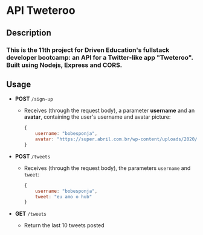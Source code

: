 # API Tweteroo

## Description

### This is the 11th project for Driven Education's fullstack developer bootcamp: an API for a Twitter-like app "Tweteroo". Built using Nodejs, Express and CORS.

## Usage

- **POST** `/sign-up`
  - Receives (through the request body), a parameter **username** and an **avatar**, containing the user's username and avatar picture:
    ```jsx
    {
        username: "bobesponja",
    	avatar: "https://super.abril.com.br/wp-content/uploads/2020/09/04-09_gato_SITE.jpg?quality=70&strip=info"
    }
    ```
- **POST** `/tweets`

  - Receives (through the request body), the parameters `username` and `tweet`:
    ```jsx
    {
    	username: "bobesponja",
        tweet: "eu amo o hub"
    }
    ```

- **GET** `/tweets`
  - Return the last 10 tweets posted
